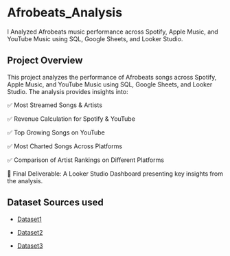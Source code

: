 # Afrobeats_Analysis
I Analyzed Afrobeats music performance across Spotify, Apple Music, and YouTube Music using SQL, Google Sheets, and Looker Studio.
## Project Overview

This project analyzes the performance of Afrobeats songs across Spotify, Apple Music, and YouTube Music using SQL, Google Sheets, and Looker Studio. The analysis provides insights into:

✅ Most Streamed Songs & Artists

✅ Revenue Calculation for Spotify & YouTube

✅ Top Growing Songs on YouTube

✅ Most Charted Songs Across Platforms

✅ Comparison of Artist Rankings on Different Platforms

📍 Final Deliverable: A Looker Studio Dashboard presenting key insights from the analysis.

## Dataset Sources used

- <a href=https://github.com/Ekenemike/Afrobeats_Analysis/blob/main/open.csv>Dataset1</a>

- <a href=https://github.com/Ekenemike/Afrobeats_Analysis/blob/main/charts.csv>Dataset2</a>

- <a href=https://github.com/Ekenemike/Afrobeats_Analysis/blob/main/youtube-charts-top-songs-ng-weekly-20250206.csv>Dataset3</a>

